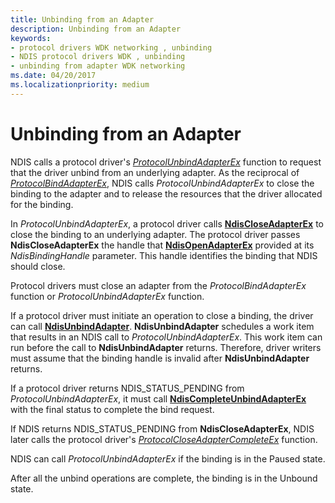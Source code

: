 ```yaml
---
title: Unbinding from an Adapter
description: Unbinding from an Adapter
keywords:
- protocol drivers WDK networking , unbinding
- NDIS protocol drivers WDK , unbinding
- unbinding from adapter WDK networking
ms.date: 04/20/2017
ms.localizationpriority: medium
---
```


# Unbinding from an Adapter





NDIS calls a protocol driver's [*ProtocolUnbindAdapterEx*](/windows-hardware/drivers/ddi/ndis/nc-ndis-protocol_unbind_adapter_ex) function to request that the driver unbind from an underlying adapter. As the reciprocal of [*ProtocolBindAdapterEx*](/windows-hardware/drivers/ddi/ndis/nc-ndis-protocol_bind_adapter_ex), NDIS calls *ProtocolUnbindAdapterEx* to close the binding to the adapter and to release the resources that the driver allocated for the binding.

In *ProtocolUnbindAdapterEx*, a protocol driver calls [**NdisCloseAdapterEx**](/windows-hardware/drivers/ddi/ndis/nf-ndis-ndiscloseadapterex) to close the binding to an underlying adapter. The protocol driver passes **NdisCloseAdapterEx** the handle that [**NdisOpenAdapterEx**](/windows-hardware/drivers/ddi/ndis/nf-ndis-ndisopenadapterex) provided at its *NdisBindingHandle* parameter. This handle identifies the binding that NDIS should close.

Protocol drivers must close an adapter from the *ProtocolBindAdapterEx* function or *ProtocolUnbindAdapterEx* function.

If a protocol driver must initiate an operation to close a binding, the driver can call [**NdisUnbindAdapter**](/windows-hardware/drivers/ddi/ndis/nf-ndis-ndisunbindadapter). **NdisUnbindAdapter** schedules a work item that results in an NDIS call to *ProtocolUnbindAdapterEx*. This work item can run before the call to **NdisUnbindAdapter** returns. Therefore, driver writers must assume that the binding handle is invalid after **NdisUnbindAdapter** returns.

If a protocol driver returns NDIS\_STATUS\_PENDING from *ProtocolUnbindAdapterEx*, it must call [**NdisCompleteUnbindAdapterEx**](/windows-hardware/drivers/ddi/ndis/nf-ndis-ndiscompleteunbindadapterex) with the final status to complete the bind request.

If NDIS returns NDIS\_STATUS\_PENDING from **NdisCloseAdapterEx**, NDIS later calls the protocol driver's [*ProtocolCloseAdapterCompleteEx*](/windows-hardware/drivers/ddi/ndis/nc-ndis-protocol_close_adapter_complete_ex) function.

NDIS can call *ProtocolUnbindAdapterEx* if the binding is in the Paused state.

After all the unbind operations are complete, the binding is in the Unbound state.

 

